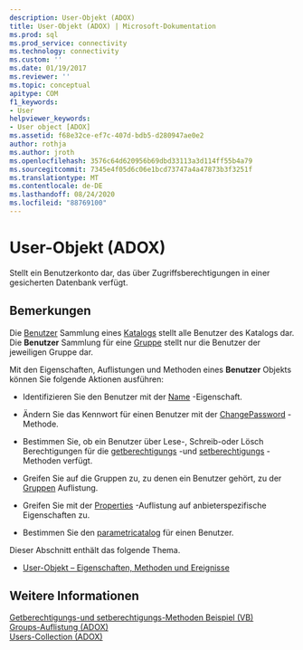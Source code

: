 ```yaml
---
description: User-Objekt (ADOX)
title: User-Objekt (ADOX) | Microsoft-Dokumentation
ms.prod: sql
ms.prod_service: connectivity
ms.technology: connectivity
ms.custom: ''
ms.date: 01/19/2017
ms.reviewer: ''
ms.topic: conceptual
apitype: COM
f1_keywords:
- User
helpviewer_keywords:
- User object [ADOX]
ms.assetid: f68e32ce-ef7c-407d-bdb5-d280947ae0e2
author: rothja
ms.author: jroth
ms.openlocfilehash: 3576c64d620956b69dbd33113a3d114ff55b4a79
ms.sourcegitcommit: 7345e4f05d6c06e1bcd73747a4a47873b3f3251f
ms.translationtype: MT
ms.contentlocale: de-DE
ms.lasthandoff: 08/24/2020
ms.locfileid: "88769100"
---
```

# <a name="user-object-adox"></a>User-Objekt (ADOX)
Stellt ein Benutzerkonto dar, das über Zugriffsberechtigungen in einer gesicherten Datenbank verfügt.  
  
## <a name="remarks"></a>Bemerkungen  
 Die [Benutzer](./users-collection-adox.md) Sammlung eines [Katalogs](./catalog-object-adox.md) stellt alle Benutzer des Katalogs dar. Die **Benutzer** Sammlung für eine [Gruppe](./group-object-adox.md) stellt nur die Benutzer der jeweiligen Gruppe dar.  
  
 Mit den Eigenschaften, Auflistungen und Methoden eines **Benutzer** Objekts können Sie folgende Aktionen ausführen:  
  
-   Identifizieren Sie den Benutzer mit der [Name](./name-property-adox.md) -Eigenschaft.  
  
-   Ändern Sie das Kennwort für einen Benutzer mit der [ChangePassword](./changepassword-method-adox.md) -Methode.  
  
-   Bestimmen Sie, ob ein Benutzer über Lese-, Schreib-oder Lösch Berechtigungen für die [getberechtigungs](./getpermissions-method-adox.md) -und [setberechtigungs](./setpermissions-method-adox.md) -Methoden verfügt.  
  
-   Greifen Sie auf die Gruppen zu, zu denen ein Benutzer gehört, zu der [Gruppen](./groups-collection-adox.md) Auflistung.  
  
-   Greifen Sie mit der [Properties](../ado-api/properties-collection-ado.md) -Auflistung auf anbieterspezifische Eigenschaften zu.  
  
-   Bestimmen Sie den [parametricatalog](./parentcatalog-property-adox.md) für einen Benutzer.  
  
 Dieser Abschnitt enthält das folgende Thema.  
  
-   [User-Objekt – Eigenschaften, Methoden und Ereignisse](./user-object-properties-methods-and-events.md)  
  
## <a name="see-also"></a>Weitere Informationen  
 [Getberechtigungs-und setberechtigungs-Methoden Beispiel (VB)](./getpermissions-and-setpermissions-methods-example-vb.md)   
 [Groups-Auflistung (ADOX)](./groups-collection-adox.md)   
 [Users-Collection (ADOX)](./users-collection-adox.md)